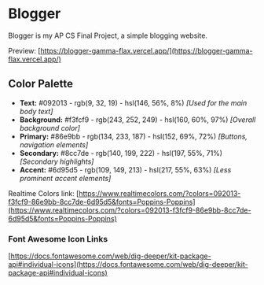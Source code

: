# Blogger

Blogger is my AP CS Final Project, a simple blogging website.

Preview: [https://blogger-gamma-flax.vercel.app/](https://blogger-gamma-flax.vercel.app/)

## Color Palette

* **Text:** #092013 - rgb(9, 32, 19) - hsl(146, 56%, 8%) _[Used for the main body text]_
* **Background:** #f3fcf9 - rgb(243, 252, 249) - hsl(160, 60%, 97%) _[Overall background color]_
* **Primary:** #86e9bb - rgb(134, 233, 187) - hsl(152, 69%, 72%) _[Buttons, navigation elements]_
* **Secondary:** #8cc7de - rgb(140, 199, 222) - hsl(197, 55%, 71%)  _[Secondary highlights]_
* **Accent:** #6d95d5 - rgb(109, 149, 213) - hsl(217, 55%, 63%) _[Less prominent accent elements]_

Realtime Colors link: [https://www.realtimecolors.com/?colors=092013-f3fcf9-86e9bb-8cc7de-6d95d5&fonts=Poppins-Poppins](https://www.realtimecolors.com/?colors=092013-f3fcf9-86e9bb-8cc7de-6d95d5&fonts=Poppins-Poppins)

### Font Awesome Icon Links

[https://docs.fontawesome.com/web/dig-deeper/kit-package-api#individual-icons](https://docs.fontawesome.com/web/dig-deeper/kit-package-api#individual-icons)
